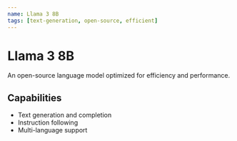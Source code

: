 ```yaml
---
name: Llama 3 8B
tags: [text-generation, open-source, efficient]
---
```


# Llama 3 8B

An open-source language model optimized for efficiency and performance.

## Capabilities
- Text generation and completion
- Instruction following
- Multi-language support